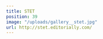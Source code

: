 ```yaml
---
title: STET
position: 39
image: "/uploads/gallery__stet.jpg"
url: http://stet.editorially.com/
---
```


